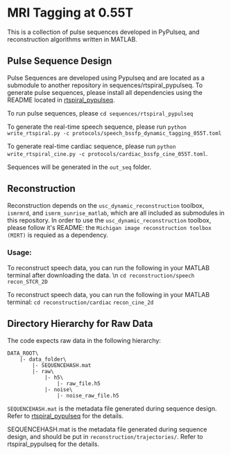# MRI Tagging at 0.55T

This is a collection of pulse sequences developed in PyPulseq, and reconstruction algorithms written in MATLAB.

## Pulse Sequence Design
Pulse Sequences are developed using Pypulseq and are located as a submodule to another repository in sequences/rtspiral_pypulseq. To generate pulse sequences, please install all dependencies using the README located in [rtspiral_pypulseq](https://github.com/usc-mrel/rtspiral_pypulseq/tree/1721c6efdcb8dc940a0cfe7b1fd642068fe994b8).

To run pulse sequences, please `cd sequences/rtspiral_pypulseq`

To generate the real-time speech sequence, please run `python write_rtspiral.py -c protocols/speech_bssfp_dynamic_tagging_055T.toml`

To generate real-time cardiac sequence, please run `python write_rtspiral_cine.py -c protocols/cardiac_bssfp_cine_055T.toml`. 

Sequences will be generated in the `out_seq` folder.

## Reconstruction
Reconstruction depends on the `usc_dynamic_reconstruction` toolbox, `ismrmrd`, and `ismrm_sunrise_matlab`, which are all included as submodules in this repository. 
In order to use the `usc_dynamic_reconstruction` toolbox, please follow it's README: the `Michigan image reconstruction toolbox (MIRT)` is requied as a dependency.

### Usage:
To reconstruct speech data, you can run the following in your MATLAB terminal after downloading the data. \n
  `cd reconstruction/speech`
  `recon_STCR_2D`

To reconstruct speech data, you can run the following in your MATLAB terminal:
  `cd reconstruction/cardiac`
  `recon_cine_2d`
  
## Directory Hierarchy for Raw Data
The code expects raw data in the following hierarchy:

    DATA_ROOT\
        |- data_folder\
            |- SEQUENCEHASH.mat
            |- raw\
                |- h5\
                    |- raw_file.h5
                |- noise\
                    |- noise_raw_file.h5

`SEQUENCEHASH.mat` is the metadata file generated during sequence design. Refer to [rtspiral_pypulseq](https://github.com/usc-mrel/rtspiral_pypulseq) for the details.


SEQUENCEHASH.mat is the metadata file generated during sequence design, and should be put in `reconstruction/trajectories/`. Refer to rtspiral_pypulseq for the details.
